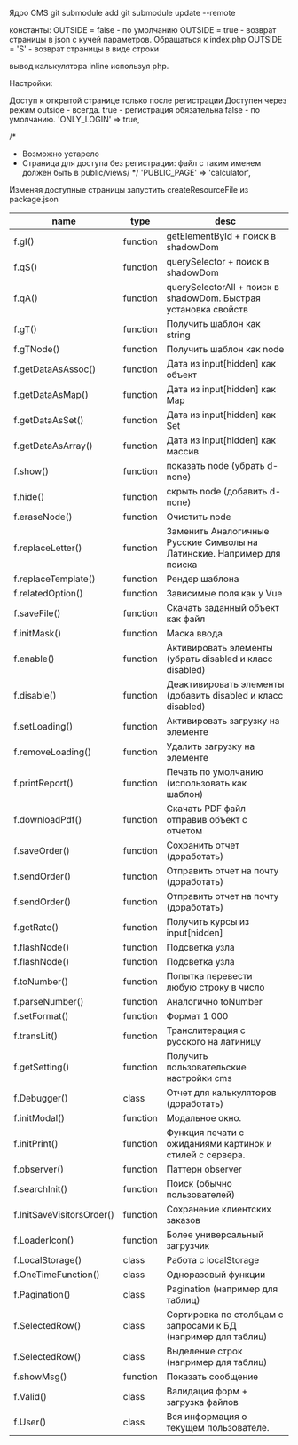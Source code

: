Ядро CMS
git submodule add 
git submodule update --remote

константы:
 OUTSIDE = false - по умолчанию
 OUTSIDE = true - возврат страницы в json с кучей параметров. Обращаться к index.php
 OUTSIDE = 'S'  - возврат страницы в виде строки
 
 
 вывод калькулятора inline используя php.
 <?= require './calc/outside.php'; ?>

Настройки:

  Доступ к открытой странице только после регистрации
    Доступен через режим outside - всегда.
    true - регистрация обязательна
    false - по умолчанию.
  'ONLY_LOGIN' => true,
  
  /*
   * Возможно устарело
   * Страница для доступа без регистрации: файл с таким именем должен быть в public/views/
   */
  'PUBLIC_PAGE' => 'calculator',


Изменяя доступные страницы запустить createResourceFile из package.json

name | type | desc
---|---|---
f.gI() | function | getElementById + поиск в shadowDom
f.qS() | function | querySelector + поиск в shadowDom
f.qA() | function | querySelectorAll + поиск в shadowDom. Быстрая установка свойств
f.gT() | function | Получить шаблон как string
f.gTNode() | function | Получить шаблон как node
f.getDataAsAssoc() | function | Дата из input[hidden] как объект
f.getDataAsMap() | function | Дата из input[hidden] как Map
f.getDataAsSet() | function | Дата из input[hidden] как Set
f.getDataAsArray() | function | Дата из input[hidden] как массив
f.show() | function | показать node (убрать d-none)
f.hide() | function | скрыть node (добавить d-none)
f.eraseNode() | function | Очистить node
f.replaceLetter() | function | Заменить Аналогичные Русские Символы на Латинские. Например для поиска
f.replaceTemplate() | function | Рендер шаблона
f.relatedOption() | function | Зависимые поля как у Vue
f.saveFile() | function | Скачать заданный объект как файл
f.initMask() | function | Маска ввода
f.enable() | function | Активировать элементы (убрать disabled и класс disabled)
f.disable() | function | Деактивировать элементы (добавить disabled и класс disabled)
f.setLoading() | function | Активировать загрузку на элементе
f.removeLoading() | function | Удалить загрузку на элементе
f.printReport() | function | Печать по умолчанию (использовать как шаблон)
f.downloadPdf() | function | Скачать PDF файл отправив объект с отчетом
f.saveOrder() | function | Сохранить отчет (доработать)
f.sendOrder() | function | Отправить отчет на почту (доработать)
f.sendOrder() | function | Отправить отчет на почту (доработать)
f.getRate() | function | Получить курсы из input[hidden]
f.flashNode() | function | Подсветка узла
f.flashNode() | function | Подсветка узла
f.toNumber() | function | Попытка перевести любую строку в число
f.parseNumber() | function | Аналогично toNumber
f.setFormat() | function | Формат 1 000
f.transLit() | function | Транслитерация с русского на латиницу
f.getSetting() | function | Получить пользовательские настройки cms
f.Debugger() | class | Отчет для калькуляторов (доработать)
f.initModal() | function | Модальное окно.
f.initPrint() | function | Функция печати с ожиданиями картинок и стилей с сервера.
f.observer() | function | Паттерн observer
f.searchInit() | function | Поиск (обычно пользователей)
f.InitSaveVisitorsOrder() | function | Сохранение клиентских заказов
f.LoaderIcon() | function | Более универсальный загрузчик
f.LocalStorage() | class | Работа с localStorage
f.OneTimeFunction() | class | Одноразовый функции
f.Pagination() | class | Pagination (например для таблиц)
f.SelectedRow() | class | Сортировка по столбцам с запросами к БД (например для таблиц)
f.SelectedRow() | class | Выделение строк (например для таблиц)
f.showMsg() | function | Показать сообщение
f.Valid() | class | Валидация форм + загрузка файлов
f.User() | class | Вся информация о текущем пользователе.
